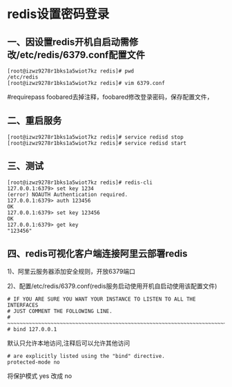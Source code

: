 # redis设置密码登录
## 一、因设置redis开机自启动需修改/etc/redis/6379.conf配置文件

```
[root@izwz9278r1bks1a5wiot7kz redis]# pwd
/etc/redis
[root@izwz9278r1bks1a5wiot7kz redis]# vim 6379.conf

```
\#requirepass foobared去掉注释，foobared修改登录密码，保存配置文件，

## 二、重启服务
```
[root@izwz9278r1bks1a5wiot7kz redis]# service redisd stop
[root@izwz9278r1bks1a5wiot7kz redis]# service redisd start

```
## 三、测试

```
[root@izwz9278r1bks1a5wiot7kz redis]# redis-cli
127.0.0.1:6379> set key 1234
(error) NOAUTH Authentication required.
127.0.0.1:6379> auth 123456
OK
127.0.0.1:6379> set key 123456
OK
127.0.0.1:6379> get key
"123456"
```

## 四、redis可视化客户端连接阿里云部署redis
1\)、阿里云服务器添加安全规则，开放6379端口

2\)、配置/etc/redis/6379.conf(redis服务启动使用开机自启动使用该配置文件)
```
# IF YOU ARE SURE YOU WANT YOUR INSTANCE TO LISTEN TO ALL THE INTERFACES
# JUST COMMENT THE FOLLOWING LINE.
# ~~~~~~~~~~~~~~~~~~~~~~~~~~~~~~~~~~~~~~~~~~~~~~~~~~~~~~~~~~~~~~~~~~~~~~~~
# bind 127.0.0.1

```
默认只允许本地访问,注释后可以允许其他访问
```
# are explicitly listed using the "bind" directive.
protected-mode no
```
将保护模式 yes 改成 no

<Valine></Valine>
